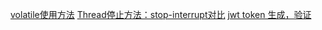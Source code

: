 [volatile使用方法](./src/main/java/com/demo/java/multi_thread/VolatileTest.java)
[Thread停止方法：stop-interrupt对比](./src/main/java/com/demo/java/multi_thread/ThreadStop.java)
[jwt token 生成，验证](./src/main/java/com/demo/java/jwt/JwtUtils.java)
